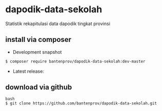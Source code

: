 # dapodik-data-sekolah
Statistik rekapitulasi data dapodik tingkat provinsi


## install via composer

- Development snapshot
```bash
$ composer require bantenprov/dapodik-data-sekolah:dev-master
```
- Latest release:

## download via github
~~~
bash
$ git clone https://github.com/bantenprov/dapodik-data-sekolah.git
~~~

